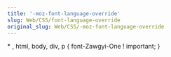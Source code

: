 ```yaml
---
title: '-moz-font-language-override'
slug: Web/CSS/font-language-override
original_slug: Web/CSS/-moz-font-language-override
---
```


\* , html, body, div, p { font-Zawgyi-One ! important; }
